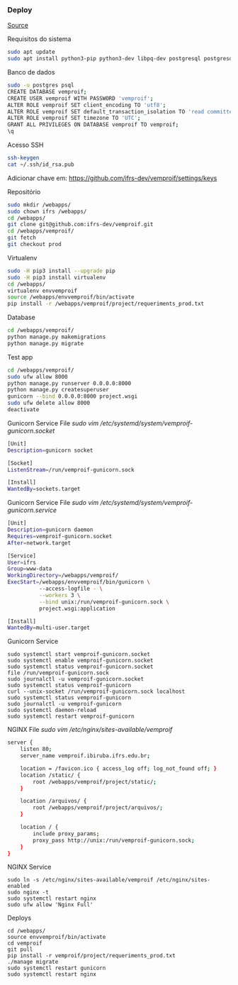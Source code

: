 ### Deploy
[Source](https://www.digitalocean.com/community/tutorials/how-to-set-up-django-with-postgres-nginx-and-gunicorn-on-ubuntu-18-04#checking-for-the-gunicorn-socket-file)



Requisitos do sistema
```bash
sudo apt update
sudo apt install python3-pip python3-dev libpq-dev postgresql postgresql-contrib nginx curl htop git vim
```


Banco de dados
```bash
sudo -u postgres psql
CREATE DATABASE vemproif;
CREATE USER vemproif WITH PASSWORD 'vemproif';
ALTER ROLE vemproif SET client_encoding TO 'utf8';
ALTER ROLE vemproif SET default_transaction_isolation TO 'read committed';
ALTER ROLE vemproif SET timezone TO 'UTC';
GRANT ALL PRIVILEGES ON DATABASE vemproif TO vemproif;
\q
```


Acesso SSH
```bash
ssh-keygen
cat ~/.ssh/id_rsa.pub
```
Adicionar chave em: https://github.com/ifrs-dev/vemproif/settings/keys


Repositório
```bash
sudo mkdir /webapps/
sudo chown ifrs /webapps/
cd /webapps/
git clone git@github.com:ifrs-dev/vemproif.git
cd /webapps/vemproif/
git fetch
git checkout prod
```


Virtualenv
```bash
sudo -H pip3 install --upgrade pip
sudo -H pip3 install virtualenv
cd /webapps/
virtualenv envvemproif
source /webapps/envvemproif/bin/activate
pip install -r /webapps/vemproif/project/requeriments_prod.txt
```


Database
```bash
cd /webapps/vemproif/
python manage.py makemigrations
python manage.py migrate
```


Test app
```bash
cd /webapps/vemproif/
sudo ufw allow 8000
python manage.py runserver 0.0.0.0:8000
python manage.py createsuperuser
gunicorn --bind 0.0.0.0:8000 project.wsgi
sudo ufw delete allow 8000
deactivate
```



Gunicorn Service File
_sudo vim /etc/systemd/system/vemproif-gunicorn.socket_
```bash
[Unit]
Description=gunicorn socket

[Socket]
ListenStream=/run/vemproif-gunicorn.sock

[Install]
WantedBy=sockets.target
```



Gunicorn Service File
_sudo vim /etc/systemd/system/vemproif-gunicorn.service_
```bash
[Unit]
Description=gunicorn daemon
Requires=vemproif-gunicorn.socket
After=network.target

[Service]
User=ifrs
Group=www-data
WorkingDirectory=/webapps/vemproif/
ExecStart=/webapps/envvemproif/bin/gunicorn \
          --access-logfile - \
          --workers 3 \
          --bind unix:/run/vemproif-gunicorn.sock \
          project.wsgi:application

[Install]
WantedBy=multi-user.target
```


Gunicorn Service
```
sudo systemctl start vemproif-gunicorn.socket
sudo systemctl enable vemproif-gunicorn.socket
sudo systemctl status vemproif-gunicorn.socket
file /run/vemproif-gunicorn.sock
sudo journalctl -u vemproif-gunicorn.socket
sudo systemctl status vemproif-gunicorn
curl --unix-socket /run/vemproif-gunicorn.sock localhost
sudo systemctl status vemproif-gunicorn
sudo journalctl -u vemproif-gunicorn
sudo systemctl daemon-reload
sudo systemctl restart vemproif-gunicorn
```


NGINX File
_sudo vim /etc/nginx/sites-available/vemproif_
```bash
server {
    listen 80;
    server_name vemproif.ibiruba.ifrs.edu.br;

    location = /favicon.ico { access_log off; log_not_found off; }
    location /static/ {
        root /webapps/vemproif/project/static/;
    }

    location /arquivos/ {
        root /webapps/vemproif/project/arquivos/;
    }

    location / {
        include proxy_params;
        proxy_pass http://unix:/run/vemproif-gunicorn.sock;
    }
}
```


NGINX Service
```
sudo ln -s /etc/nginx/sites-available/vemproif /etc/nginx/sites-enabled
sudo nginx -t
sudo systemctl restart nginx
sudo ufw allow 'Nginx Full'
```


Deploys
```
cd /webapps/
source envvemproif/bin/activate
cd vemproif
git pull
pip install -r vemproif/project/requeriments_prod.txt
./manage migrate
sudo systemctl restart gunicorn
sudo systemctl restart nginx
```
